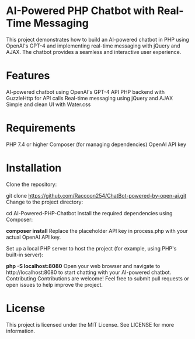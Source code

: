 # AI-Powered PHP Chatbot with Real-Time Messaging
This project demonstrates how to build an AI-powered chatbot in PHP using OpenAI's GPT-4 and implementing real-time messaging with jQuery and AJAX. The chatbot provides a seamless and interactive user experience.

# Features
AI-powered chatbot using OpenAI's GPT-4 API
PHP backend with GuzzleHttp for API calls
Real-time messaging using jQuery and AJAX
Simple and clean UI with Water.css
# Requirements
PHP 7.4 or higher
Composer (for managing dependencies)
OpenAI API key
# Installation
Clone the repository:

git clone https://github.com/Raccoon254/ChatBot-powered-by-open-ai.git
Change to the project directory:

cd AI-Powered-PHP-Chatbot
Install the required dependencies using Composer:

**composer install**
Replace the placeholder API key in process.php with your actual OpenAI API key.

Set up a local PHP server to host the project (for example, using PHP's built-in server):

**php -S localhost:8080**
Open your web browser and navigate to http://localhost:8080 to start chatting with your AI-powered chatbot.
Contributing
Contributions are welcome! Feel free to submit pull requests or open issues to help improve the project.

# License
This project is licensed under the MIT License. See LICENSE for more information.